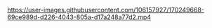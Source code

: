 

https://user-images.githubusercontent.com/106157927/170249668-69ce989d-d226-4043-805a-d17a248a77d2.mp4

